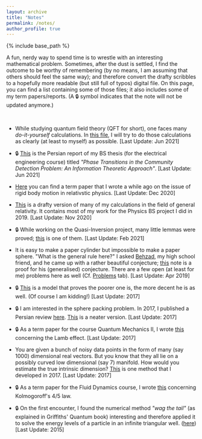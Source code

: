 ```yaml
---
layout: archive
title: "Notes"
permalink: /notes/
author_profile: true
---
```


{% include base_path %}

A fun, nerdy way to spend time is to wrestle with an interesting mathematical problem. Sometimes, after the dust is settled, I find the outcome to be worthy of remembering (by no means, I am assuming that others should feel the same way); and therefore convert the drafty scribbles to a hopefully more readable (but still full of typos) digital file. On this page, you can find a list containing some of those files; it also includes some of my term papers/reports. (A 🔒 symbol indicates that the note will not be updated anymore.)

<br>

* While studying quantum field theory (QFT for short), one faces many *do-it-yourself* calculations. In [this file](../files/notes/011.pdf), I will try to do those calculations as clearly (at least to myself) as possible. [Last Update: Jun 2021]

* 🔒 [This](../files/notes/010.pdf) is the Persian report of my BS thesis (for the electrical engineering course) titled *"Phase Transitions in the Community Detection Problem: An Information Theoretic Approach"*. [Last Update: Jun 2021]

* [Here](../files/notes/009.pdf) you can find a term paper that I wrote a while ago on the issue of rigid body motion in relativstic physics. [Last Update: Dec 2020]

* [This](../files/notes/008.pdf) is a drafty version of many of my calculations in the field of general relativity. It contains most of my work for the Physics BS project I did in 2019. [Last Update: Nov 2020]

* 🔒 While working on the Quasi-Inversion project, many little lemmas were proved; [this](..files/notes/007.pdf) is one of them. [Last Update: Feb 2021]

* It is easy to make a paper cylinder but impossible to make a paper sphere. "What is the general rule here?" I asked [Behzad](https://www.linkedin.com/in/behzadhaghgoo), my high school friend, and he came up with a rather beautiful conjecture; [this](../files/notes/006.pdf) note is a proof for his (generalised) conjecture. There are a few open (at least for me) problems here as well (Cf. [Problems](kooroshsadri.github.io/problems) tab). [Last Update: Apr 2019]

* 🔒 [This](../files/notes/005.pdf) is a model that proves the poorer one is, the more decent he is as well. (Of course I am kidding!) [Last Update: 2017]

* 🔒 I am interested in the sphere packing problem. In 2017, I published a Persian review [here](http://physics.sharif.edu/~takaneh/wp-content/uploads/2020/03/Takaneh28.pdf). [This](..files/notes/004.pdf) is a neater version. [Last Update: 2017]

* 🔒 As a term paper for the course Quantum Mechanics II, I wrote [this](..files/notes/003.pdf) concerning the Lamb effect. [Last Update: 2017]

* You are given a bunch of noisy data points in the form of many (say 1000) dimensional real vectors. But you know that they all lie on a possibly curved low dimensional (say 7) manifold. How would you estimate the true intrinsic dimension? [This](..files/notes/002.pdf) is one method that I developed in 2017. [Last Update: 2017]

* 🔒 As a term paper for the Fluid Dynamics course, I wrote [this](..files/notes/001.pdf) concerning Kolmogoroff's 4/5 law.

* 🔒 On the first encounter, I found the numerical method *"wag the tail"* (as explained in Griffiths' Quantum book) interesting and therefore applied it to solve the energy levels of a particle in an infinite triangular well. ([here](..files/notes/000.pdf)) [Last Update: 2015]